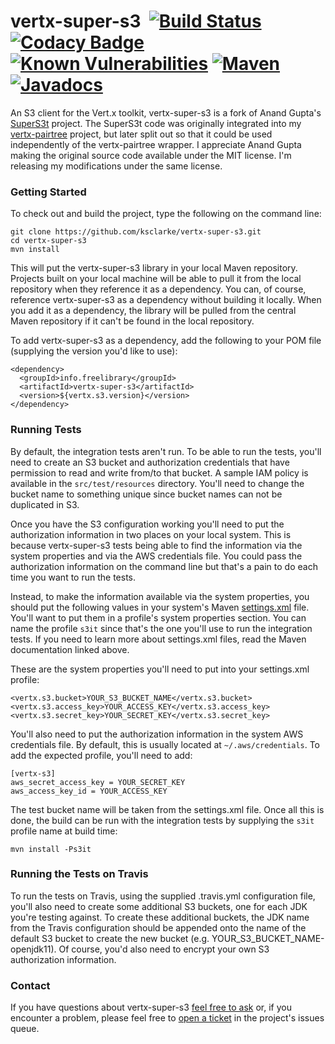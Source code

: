 # vertx-super-s3 &nbsp;[![Build Status](https://api.travis-ci.org/ksclarke/vertx-super-s3.svg?branch=master)](https://travis-ci.org/ksclarke/vertx-super-s3) [![Codacy Badge](https://api.codacy.com/project/badge/Coverage/ebf45038ace1469e842989f8d860ed1c)](https://www.codacy.com/app/ksclarke/vertx-super-s3?utm_source=github.com&utm_medium=referral&utm_content=ksclarke/vertx-super-s3&utm_campaign=Badge_Coverage) [![Known Vulnerabilities](https://snyk.io/test/github/ksclarke/vertx-super-s3/badge.svg)](https://snyk.io/test/github/ksclarke/vertx-super-s3) [![Maven](https://img.shields.io/maven-metadata/v/http/central.maven.org/maven2/info/freelibrary/vertx-super-s3/maven-metadata.xml.svg?colorB=brightgreen)](http://mvnrepository.com/artifact/info.freelibrary/vertx-supers3) [![Javadocs](http://javadoc.io/badge/info.freelibrary/vertx-super-s3.svg)](http://projects.freelibrary.info/vertx-super-s3/javadocs.html)

An S3 client for the Vert.x toolkit, vertx-super-s3 is a fork of Anand Gupta's [SuperS3t](https://github.com/spartango/SuperS3t/) project. The SuperS3t code was originally integrated into my [vertx-pairtree](https://github.com/ksclarke/vertx-pairtree) project, but later split out so that it could be used independently of the vertx-pairtree wrapper. I appreciate Anand Gupta making the original source code available under the MIT license. I'm releasing my modifications under the same license.

### Getting Started

To check out and build the project, type the following on the command line:

    git clone https://github.com/ksclarke/vertx-super-s3.git
    cd vertx-super-s3
    mvn install

This will put the vertx-super-s3 library in your local Maven repository. Projects built on your local machine will be able to pull it from the local repository when they reference it as a dependency. You can, of course, reference vertx-super-s3 as a dependency without building it locally. When you add it as a dependency, the library will be pulled from the central Maven repository if it can't be found in the local repository.

To add vertx-super-s3 as a dependency, add the following to your POM file (supplying the version you'd like to use):

    <dependency>
      <groupId>info.freelibrary</groupId>
      <artifactId>vertx-super-s3</artifactId>
      <version>${vertx.s3.version}</version>
    </dependency>

### Running Tests

By default, the integration tests aren't run. To be able to run the tests, you'll need to create an S3 bucket and authorization credentials that have permission to read and write from/to that bucket. A sample IAM policy is available in the `src/test/resources` directory. You'll need to change the bucket name to something unique since bucket names can not be duplicated in S3.

Once you have the S3 configuration working you'll need to put the authorization information in two places on your local system. This is because vertx-super-s3 tests being able to find the information via the system properties and via the AWS credentials file. You could pass the authorization information on the command line but that's a pain to do each time you want to run the tests.

Instead, to make the information available via the system properties, you should put the following values in your system's Maven [settings.xml](https://maven.apache.org/settings.html) file. You'll want to put them in a profile's system properties section. You can name the profile `s3it` since that's the one you'll use to run the integration tests. If you need to learn more about settings.xml files, read the Maven documentation linked above.

These are the system properties you'll need to put into your settings.xml profile:

    <vertx.s3.bucket>YOUR_S3_BUCKET_NAME</vertx.s3.bucket>
    <vertx.s3.access_key>YOUR_ACCESS_KEY</vertx.s3.access_key>
    <vertx.s3.secret_key>YOUR_SECRET_KEY</vertx.s3.secret_key>

You'll also need to put the authorization information in the system AWS credentials file. By default, this is usually located at `~/.aws/credentials`. To add the expected profile, you'll need to add:

    [vertx-s3]
    aws_secret_access_key = YOUR_SECRET_KEY
    aws_access_key_id = YOUR_ACCESS_KEY

The test bucket name will be taken from the settings.xml file. Once all this is done, the build can be run with the integration tests by supplying the `s3it` profile name at build time:

    mvn install -Ps3it

### Running the Tests on Travis

To run the tests on Travis, using the supplied .travis.yml configuration file, you'll also need to create some additional S3 buckets, one for each JDK you're testing against. To create these additional buckets, the JDK name from the Travis configuration should be appended onto the name of the default S3 bucket to create the new bucket (e.g. YOUR_S3_BUCKET_NAME-openjdk11). Of course, you'd also need to encrypt your own S3 authorization information.

### Contact

If you have questions about vertx-super-s3 <a href="mailto:ksclarke@ksclarke.io">feel free to ask</a> or, if you encounter a problem, please feel free to [open a ticket](https://github.com/ksclarke/vertx-super-s3/issues "GitHub Issue Queue") in the project's issues queue.
